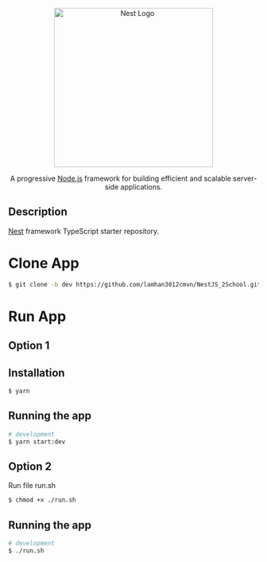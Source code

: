 <p align="center">
  <a href="http://nestjs.com/" target="blank"><img src="https://nestjs.com/img/logo_text.svg" width="320" alt="Nest Logo" /></a>
</p>

[circleci-image]: https://img.shields.io/circleci/build/github/nestjs/nest/master?token=abc123def456
[circleci-url]: https://circleci.com/gh/nestjs/nest

  <p align="center">A progressive <a href="http://nodejs.org" target="_blank">Node.js</a> framework for building efficient and scalable server-side applications.</p>
    <p align="center">

## Description

[Nest](https://github.com/nestjs/nest) framework TypeScript starter repository.

# Clone App

```bash
$ git clone -b dev https://github.com/lamhan3012cmvn/NestJS_2School.git
```

# Run App

## Option 1
## Installation

```bash
$ yarn
```

## Running the app

```bash
# development
$ yarn start:dev
```

## Option 2
Run file run.sh

```bash
$ chmod +x ./run.sh
```
## Running the app

```bash
# development
$ ./run.sh

```
